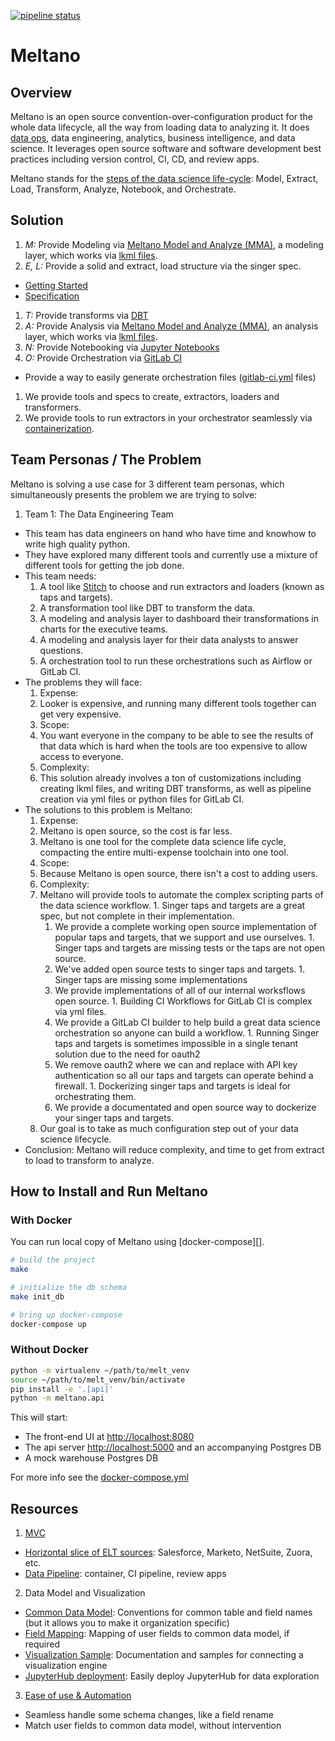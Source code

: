 [![pipeline status](https://gitlab.com/meltano/meltano/badges/master/pipeline.svg)](https://gitlab.com/meltano/meltano/commits/master)

# Meltano

## Overview
Meltano is an open source convention-over-configuration product for the whole data lifecycle, all the way from loading data to analyzing it.
It does [data ops](https://en.wikipedia.org/wiki/DataOps), data engineering, analytics, business intelligence, and data science. It leverages open source software and software development best practices including version control, CI, CD, and review apps.

Meltano stands for the [steps of the data science life-cycle](#data-engineering-lifecycle): Model, Extract, Load, Transform, Analyze, Notebook, and Orchestrate.

## Solution
1. _M:_ Provide Modeling via [Meltano Model and Analyze (MMA)](https://gitlab.com/meltano/meltano/tree/master/src/meltano_ui), a modeling layer, which works via [lkml files](https://docs.looker.com/data-modeling/getting-started/model-development).
1. _E, L:_ Provide a solid and extract, load structure via the singer spec.
  * [Getting Started](https://github.com/singer-io/getting-started)
  * [Specification](https://github.com/singer-io/getting-started/blob/master/docs/SPEC.md#singer-specification)
1. _T:_ Provide transforms via [DBT](https://www.getdbt.com/)
1. _A:_ Provide Analysis via [Meltano Model and Analyze (MMA)](https://gitlab.com/meltano/meltano/tree/master/src/meltano_ui), an analysis layer, which works via [lkml files](https://docs.looker.com/data-modeling/getting-started/model-development).
1. _N:_ Provide Notebooking via [Jupyter Notebooks](https://jupyter.org/)
1. _O:_ Provide Orchestration via [GitLab CI](https://about.gitlab.com/features/gitlab-ci-cd/)
  * Provide a way to easily generate orchestration files ([gitlab-ci.yml](https://docs.gitlab.com/ee/ci/yaml/) files)
1. We provide tools and specs to create, extractors, loaders and transformers. 
1. We provide tools to run extractors in your orchestrator seamlessly via [containerization](https://www.digitalocean.com/community/tutorials/the-docker-ecosystem-an-overview-of-containerization).


## Team Personas / The Problem
Meltano is solving a use case for 3 different team personas, which simultaneously presents the problem we are trying to solve:

1. Team 1: The Data Engineering Team
  * This team has data engineers on hand who have time and knowhow to write high quality python. 
  * They have explored many different tools and currently use a mixture of different tools for getting the job done. 
  * This team needs:
    1. A tool like [Stitch](https://www.stitchdata.com/) to choose and run extractors and loaders (known as taps and targets). 
    1. A transformation tool like DBT to transform the data. 
    1. A modeling and analysis layer to dashboard their transformations in charts for the executive teams.
    1. A modeling and analysis layer for their data analysts to answer questions.
    1. A orchestration tool to run these orchestrations such as Airflow or GitLab CI.
  * The problems they will face:
    1. Expense: 
      1. Looker is expensive, and running many different tools together can get very expensive. 
    1. Scope:
      1. You want everyone in the company to be able to see the results of that data which is hard when the tools are too expensive to allow access to everyone.
    1. Complexity:
      1. This solution already involves a ton of customizations including creating lkml files, and writing DBT transforms, as well as pipeline creation via yml files or python files for GitLab CI.
  * The solutions to this problem is Meltano:
    1. Expense:
      1. Meltano is open source, so the cost is far less.
      1. Meltano is one tool for the complete data science life cycle, compacting the entire multi-expense toolchain into one tool. 
    1. Scope:
      1. Because Meltano is open source, there isn't a cost to adding users.
    1. Complexity:
      1. Meltano will provide tools to automate the complex scripting parts of the data science workflow.
        1. Singer taps and targets are a great spec, but not complete in their implementation. 
          1. We provide a complete working open source implementation of popular taps and targets, that we support and use ourselves. 
        1. Singer taps and targets are missing tests or the taps are not open source.
          1. We've added open source tests to singer taps and targets.
        1. Singer taps are missing some implementations
          1. We provide implementations of all of our internal worksflows open source.
        1. Building CI Workflows for GitLab CI is complex via yml files.
          1. We provide a GitLab CI builder to help build a great data science orchestration so anyone can build a workflow.
        1. Running Singer taps and targets is sometimes impossible in a single tenant solution due to the need for oauth2
          1. We remove oauth2 where we can and replace with API key authentication so all our taps and targets can operate behind a firewall.
        1. Dockerizing singer taps and targets is ideal for orchestrating them. 
          1. We provide a documentated and open source way to dockerize your singer taps and targets. 
      1. Our goal is to take as much configuration step out of your data science lifecycle. 
  * Conclusion: Meltano will reduce complexity, and time to get from extract to load to transform to analyze.
<!-- 1. Team 2: The Data Analysis Team
  * This team has limited resources to a complex setup in both time and programming experience. 
  * They have explored a wide range of tools and currently use a mixture of Talend -->

## How to Install and Run Meltano  

### With Docker  

You can run local copy of Meltano using [docker-compose][].

```bash
# build the project
make

# initialize the db schema
make init_db

# bring up docker-compose
docker-compose up
```

### Without Docker
```bash
python -m virtualenv ~/path/to/melt_venv 
source ~/path/to/melt_venv/bin/activate
pip install -e '.[api]' 
python -m meltano.api
```

This will start:

- The front-end UI at [http://localhost:8080]()
- The api server [http://localhost:5000]() and an accompanying Postgres DB
- A mock warehouse Postgres DB

For more info see the [docker-compose.yml]()

## Resources
1. [MVC](https://gitlab.com/meltano/meltano/issues/10)
  * [Horizontal slice of ELT sources](https://gitlab.com/meltano/meltano/issues?scope=all&utf8=✓&state=opened&label_name[]=elt): Salesforce, Marketo, NetSuite, Zuora, etc.
  * [Data Pipeline](https://gitlab.com/meltano/meltano/issues?label_name[]=pipeline): container, CI pipeline, review apps
2. Data Model and Visualization
  * [Common Data Model](https://gitlab.com/meltano/meltano/issues?label_name[]=data-model): Conventions for common table and field names (but it allows you to make it organization specific)
  * [Field Mapping](https://gitlab.com/meltano/meltano/issues/121): Mapping of user fields to common data model, if required
  * [Visualization Sample](https://gitlab.com/meltano/meltano/issues/122): Documentation and samples for connecting a visualization engine
  * [JupyterHub deployment](https://gitlab.com/meltano/jupyter-hub): Easily deploy JupyterHub for data exploration
3. [Ease of use & Automation](https://gitlab.com/meltano/meltano/issues?label_name%5B%5D=ease-of-use)
  * Seamless handle some schema changes, like a field rename
  * Match user fields to common data model, without intervention

